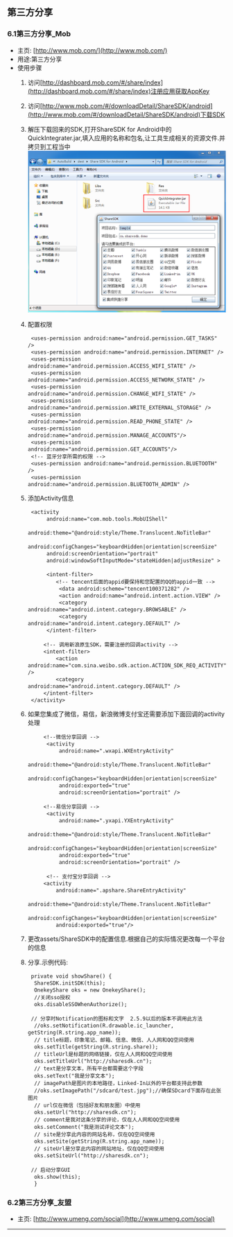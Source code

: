 ## 第三方分享

### 6.1第三方分享_Mob	
* 主页: [http://www.mob.com/](http://www.mob.com/)
* 用途:第三方分享
* 使用步骤
	1. 访问[http://dashboard.mob.com/#/share/index](http://dashboard.mob.com/#/share/index)注册应用获取AppKey
	2. 访问[http://www.mob.com/#/downloadDetail/ShareSDK/android](http://www.mob.com/#/downloadDetail/ShareSDK/android)下载SDK
	3. 解压下载回来的SDK,打开ShareSDK for Android中的QuickIntegrater.jar,填入应用的名称和包名,让工具生成相关的资源文件.并拷贝到工程当中
![image](https://github.com/jaysonn/open-source-framework/blob/master/picture/57dbb020318622563b00000c.png)
	4. 配置权限
	
			<uses-permission android:name="android.permission.GET_TASKS" />
			<uses-permission android:name="android.permission.INTERNET" />
			<uses-permission android:name="android.permission.ACCESS_WIFI_STATE" />
			<uses-permission android:name="android.permission.ACCESS_NETWORK_STATE" />
			<uses-permission android:name="android.permission.CHANGE_WIFI_STATE" />
			<uses-permission android:name="android.permission.WRITE_EXTERNAL_STORAGE" />
			<uses-permission android:name="android.permission.READ_PHONE_STATE" />
			<uses-permission android:name="android.permission.MANAGE_ACCOUNTS"/>
			<uses-permission android:name="android.permission.GET_ACCOUNTS"/>
			<!-- 蓝牙分享所需的权限 -->
			<uses-permission android:name="android.permission.BLUETOOTH" />
			<uses-permission android:name="android.permission.BLUETOOTH_ADMIN" />
	5. 添加Activity信息

			<activity
			     android:name="com.mob.tools.MobUIShell"
			     android:theme="@android:style/Theme.Translucent.NoTitleBar"
			     android:configChanges="keyboardHidden|orientation|screenSize"
			     android:screenOrientation="portrait"
			     android:windowSoftInputMode="stateHidden|adjustResize" >
			
			     <intent-filter>
					<!-- tencent后面的appid要保持和您配置的QQ的appid一致 -->
			         <data android:scheme="tencent100371282" />
			         <action android:name="android.intent.action.VIEW" />
			         <category android:name="android.intent.category.BROWSABLE" />
			         <category android:name="android.intent.category.DEFAULT" />
			     </intent-filter>
			
			    <!-- 调用新浪原生SDK，需要注册的回调activity -->
			    <intent-filter>
			        <action android:name="com.sina.weibo.sdk.action.ACTION_SDK_REQ_ACTIVITY" />
			        <category android:name="android.intent.category.DEFAULT" />
			    </intent-filter>
			</activity>

	6. 如果您集成了微信，易信，新浪微博支付宝还需要添加下面回调的activity处理

				<!--微信分享回调 -->
				 <activity
				     android:name=".wxapi.WXEntryActivity"
				     android:theme="@android:style/Theme.Translucent.NoTitleBar"
				     android:configChanges="keyboardHidden|orientation|screenSize"
				     android:exported="true"
				     android:screenOrientation="portrait" /> 
				
				<!--易信分享回调 -->
				 <activity
				     android:name=".yxapi.YXEntryActivity"
				     android:theme="@android:style/Theme.Translucent.NoTitleBar"
				     android:configChanges="keyboardHidden|orientation|screenSize"
				     android:exported="true"
				     android:screenOrientation="portrait" />
				
				 <!-- 支付宝分享回调 -->
				<activity
				    android:name=".apshare.ShareEntryActivity"
				    android:theme="@android:style/Theme.Translucent.NoTitleBar"
				    android:configChanges="keyboardHidden|orientation|screenSize"
				    android:exported="true"/>

	7. 更改assets/ShareSDK中的配置信息.根据自己的实际情况更改每一个平台的信息
	8. 分享.示例代码:

			private void showShare() {
			 ShareSDK.initSDK(this);
			 OnekeyShare oks = new OnekeyShare();
			 //关闭sso授权
			 oks.disableSSOWhenAuthorize(); 
			
			// 分享时Notification的图标和文字  2.5.9以后的版本不调用此方法
			 //oks.setNotification(R.drawable.ic_launcher, getString(R.string.app_name));
			 // title标题，印象笔记、邮箱、信息、微信、人人网和QQ空间使用
			 oks.setTitle(getString(R.string.share));
			 // titleUrl是标题的网络链接，仅在人人网和QQ空间使用
			 oks.setTitleUrl("http://sharesdk.cn");
			 // text是分享文本，所有平台都需要这个字段
			 oks.setText("我是分享文本");
			 // imagePath是图片的本地路径，Linked-In以外的平台都支持此参数
			 //oks.setImagePath("/sdcard/test.jpg");//确保SDcard下面存在此张图片
			 // url仅在微信（包括好友和朋友圈）中使用
			 oks.setUrl("http://sharesdk.cn");
			 // comment是我对这条分享的评论，仅在人人网和QQ空间使用
			 oks.setComment("我是测试评论文本");
			 // site是分享此内容的网站名称，仅在QQ空间使用
			 oks.setSite(getString(R.string.app_name));
			 // siteUrl是分享此内容的网站地址，仅在QQ空间使用
			 oks.setSiteUrl("http://sharesdk.cn");
			
			// 启动分享GUI
			 oks.show(this);
			 }
			 
### 6.2第三方分享_友盟
* 主页: [http://www.umeng.com/social](http://www.umeng.com/social)

----------



